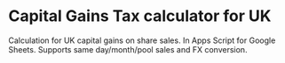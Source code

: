 # Capital Gains Tax calculator for UK

Calculation for UK capital gains on share sales. In Apps Script for Google Sheets. Supports same day/month/pool sales and FX conversion.
